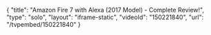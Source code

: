{
    "title": "Amazon Fire 7 with Alexa (2017 Model) - Complete Review!",
    "type": "solo",
    "layout": "iframe-static",
    "videoId": "150221840",
    "url": "\/tvpembed\/150221840"
}